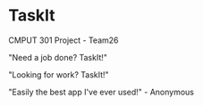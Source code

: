 # TaskIt
CMPUT 301 Project - Team26 

"Need a job done? TaskIt!" 

"Looking for work? TaskIt!"

"Easily the best app I've ever used!" - Anonymous
